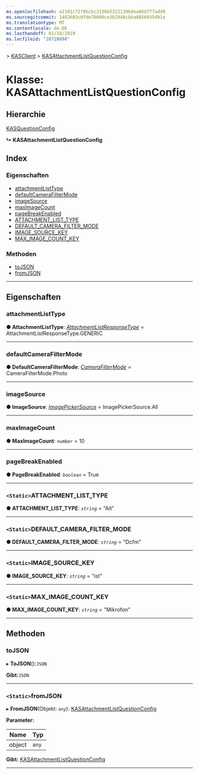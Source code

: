 ```yaml
---
ms.openlocfilehash: e2101c72f8bcbc3156b5322139bdea66df77add9
ms.sourcegitcommit: 1482683c0fde70600ce3b2948cbba8856935d91e
ms.translationtype: MT
ms.contentlocale: de-DE
ms.lasthandoff: 01/18/2019
ms.locfileid: "28728098"
---
```

[](../README.md) > [KASClient](../modules/kasclient.md) > [KASAttachmentListQuestionConfig](../classes/kasclient.kasattachmentlistquestionconfig.md)

# <a name="class-kasattachmentlistquestionconfig"></a>Klasse: KASAttachmentListQuestionConfig

## <a name="hierarchy"></a>Hierarchie

 [KASQuestionConfig](kasclient.kasquestionconfig.md)

**↳ KASAttachmentListQuestionConfig**

## <a name="index"></a>Index 

### <a name="properties"></a>Eigenschaften

* [attachmentListType](kasclient.kasattachmentlistquestionconfig.md#attachmentlisttype)
* [defaultCameraFilterMode](kasclient.kasattachmentlistquestionconfig.md#defaultcamerafiltermode)
* [imageSource](kasclient.kasattachmentlistquestionconfig.md#imagesource)
* [maxImageCount](kasclient.kasattachmentlistquestionconfig.md#maximagecount)
* [pageBreakEnabled](kasclient.kasattachmentlistquestionconfig.md#pagebreakenabled)
* [ATTACHMENT_LIST_TYPE](kasclient.kasattachmentlistquestionconfig.md#attachment_list_type)
* [DEFAULT_CAMERA_FILTER_MODE](kasclient.kasattachmentlistquestionconfig.md#default_camera_filter_mode)
* [IMAGE_SOURCE_KEY](kasclient.kasattachmentlistquestionconfig.md#image_source_key)
* [MAX_IMAGE_COUNT_KEY](kasclient.kasattachmentlistquestionconfig.md#max_image_count_key)
### <a name="methods"></a>Methoden

* [toJSON](kasclient.kasattachmentlistquestionconfig.md#tojson)
* [fromJSON](kasclient.kasattachmentlistquestionconfig.md#fromjson)

---

## <a name="properties"></a>Eigenschaften

<a id="attachmentlisttype"></a>

###  <a name="attachmentlisttype"></a>attachmentListType

**● AttachmentListType**: *[AttachmentListResponseType](../enums/kasclient.attachmentlistresponsetype.md)* = AttachmentListResponseType.GENERIC

___

<a id="defaultcamerafiltermode"></a>

###  <a name="defaultcamerafiltermode"></a>defaultCameraFilterMode

**● DefaultCameraFilterMode**: *[CameraFilterMode](../enums/kasclient.camerafiltermode.md)* = CameraFilterMode.Photo

___

<a id="imagesource"></a>

###  <a name="imagesource"></a>imageSource

**● ImageSource**: *[ImagePickerSource](../enums/kasclient.imagepickersource.md)* = ImagePickerSource.All

___

<a id="maximagecount"></a>

###  <a name="maximagecount"></a>maxImageCount

**● MaxImageCount**: *`number`* = 10

___

<a id="pagebreakenabled"></a>

###  <a name="pagebreakenabled"></a>pageBreakEnabled

**● PageBreakEnabled**: *`boolean`* = True

___

<a id="attachment_list_type"></a>

### <a name="static-attachmentlisttype"></a>`<Static>`ATTACHMENT_LIST_TYPE

**● ATTACHMENT_LIST_TYPE**: *`string`* = "Alt"

___

<a id="default_camera_filter_mode"></a>

### <a name="static-defaultcamerafiltermode"></a>`<Static>`DEFAULT_CAMERA_FILTER_MODE

**● DEFAULT_CAMERA_FILTER_MODE**: *`string`* = "Dcfm"

___

<a id="image_source_key"></a>

### <a name="static-imagesourcekey"></a>`<Static>`IMAGE_SOURCE_KEY

**● IMAGE_SOURCE_KEY**: *`string`* = "ist"

___

<a id="max_image_count_key"></a>

### <a name="static-maximagecountkey"></a>`<Static>`MAX_IMAGE_COUNT_KEY

**● MAX_IMAGE_COUNT_KEY**: *`string`* = "Mikrofon"

___

## <a name="methods"></a>Methoden

<a id="tojson"></a>

###  <a name="tojson"></a>toJSON

▸ **ToJSON**():`JSON`

**Gibt:**`JSON`

___

<a id="fromjson"></a>

### <a name="static-fromjson"></a>`<Static>`fromJSON

▸ **FromJSON**(Objekt: *`any`*): [KASAttachmentListQuestionConfig](kasclient.kasattachmentlistquestionconfig.md)

**Parameter:**

| Name | Typ |
| ------ | ------ |
| object | `any` |

**Gibt:** [KASAttachmentListQuestionConfig](kasclient.kasattachmentlistquestionconfig.md)

___

